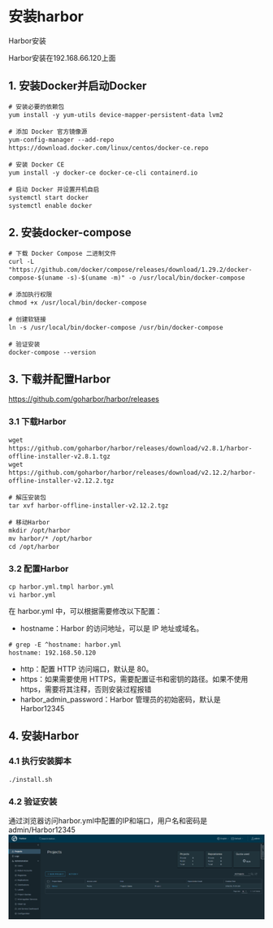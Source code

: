 # 安装harbor

Harbor安装

Harbor安装在192.168.66.120上面

## 1. 安装Docker并启动Docker
```
# 安装必要的依赖包
yum install -y yum-utils device-mapper-persistent-data lvm2

# 添加 Docker 官方镜像源
yum-config-manager --add-repo https://download.docker.com/linux/centos/docker-ce.repo

# 安装 Docker CE
yum install -y docker-ce docker-ce-cli containerd.io

# 启动 Docker 并设置开机自启
systemctl start docker
systemctl enable docker
```

## 2. 安装docker-compose
```
# 下载 Docker Compose 二进制文件
curl -L "https://github.com/docker/compose/releases/download/1.29.2/docker-compose-$(uname -s)-$(uname -m)" -o /usr/local/bin/docker-compose

# 添加执行权限
chmod +x /usr/local/bin/docker-compose

# 创建软链接
ln -s /usr/local/bin/docker-compose /usr/bin/docker-compose

# 验证安装
docker-compose --version
```

## 3. 下载并配置Harbor
https://github.com/goharbor/harbor/releases

### 3.1 下载Harbor
```
wget https://github.com/goharbor/harbor/releases/download/v2.8.1/harbor-offline-installer-v2.8.1.tgz
wget https://github.com/goharbor/harbor/releases/download/v2.12.2/harbor-offline-installer-v2.12.2.tgz

# 解压安装包
tar xvf harbor-offline-installer-v2.12.2.tgz

# 移动Harbor
mkdir /opt/harbor
mv harbor/* /opt/harbor
cd /opt/harbor
```

### 3.2 配置Harbor
```
cp harbor.yml.tmpl harbor.yml
vi harbor.yml
```
在 harbor.yml 中，可以根据需要修改以下配置：
* hostname：Harbor 的访问地址，可以是 IP 地址或域名。
```
# grep -E ^hostname: harbor.yml
hostname: 192.168.50.120
```
* http：配置 HTTP 访问端口，默认是 80。
* https：如果需要使用 HTTPS，需要配置证书和密钥的路径。如果不使用https，需要将其注释，否则安装过程报错
* harbor_admin_password：Harbor 管理员的初始密码，默认是 Harbor12345


## 4. 安装Harbor
### 4.1 执行安装脚本
```
./install.sh
```

### 4.2 验证安装
通过浏览器访问harbor.yml中配置的IP和端口，用户名和密码是admin/Harbor12345
![alt text](image.png)
